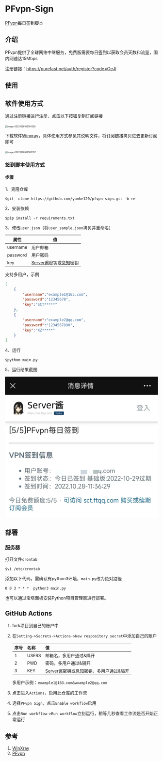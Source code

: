 # PFvpn-Sign

[PFvpn](https://purefast.net/)每日签到脚本

## 介绍

PFvpn提供了全球网络中继服务，免费版需要每日签到以获取会员天数和流量，国内网速达15Mbps

注册链接：https://purefast.net/auth/register?code=OeJl

## 使用

## 软件使用方式

通过注册[链接](https://purefast.net/auth/register?code=OeJl)进行注册，点击以下按钮复制订阅链接

<img src="figures/image-20221026182104326.png" alt="image-20221026182104326" style="zoom: 50%;" />

下载软件[Winxray](https://github.com/TheMRLL/WinXray.git)，具体使用方式参见其说明文件，将订阅链接拷贝进去更新订阅即可

<img src="figures/image-20221026182500357.png" alt="image-20221026182500357" style="zoom:50%;" />

### 签到脚本使用方式

#### 步骤

1、克隆仓库

```
$git  clone https://github.com/yunke120/pfvpn-sign.git -b re
```

2、安装依赖

```
$pip install -r requirements.txt
```

3、修改`user.json`（将`user_sample.json`拷贝并重命名）

| 属性     | 值                                                           |
| -------- | ------------------------------------------------------------ |
| username | 用户邮箱                                                     |
| password | 用户密码                                                     |
| key      | [Server酱](https://sct.ftqq.com/)密钥或[息知](https://xz.qqoq.net/#/index)密钥 |

支持多用户，示例

```json
[
    {
        "username":"example1@163.com",
        "password":"12345678",
        "key":"SCT*****"
    },
    {
        "username":"example2@qq.com",
        "password":"1234567890",
        "key":"XZ*****"
    }
]
```



4、运行

```
$python main.py
```

5、运行结果截图

<img src="figures/image-20221028120722114.png" alt="image-20221028120722114" style="zoom:50%;" />

## 部署

### 服务器

打开文件`crontab`

```
$vi /etc/crontab
```

添加以下代码，需确认有python3环境，`main.py`改为绝对路径

```
0 0 3 * * *  python3 main.py
```

也可以通过宝塔面板安装Python项目管理器进行部署。

## GitHub Actions

1. fork项目到自己的账户中

2. 在`Setting->Secrets->Actions->New respository secret`中添加自己的账户

   | 序号 | 名称  | 值                                                           |
   | ---- | ----- | ------------------------------------------------------------ |
   | 1    | USERS | 邮箱名，多用户通过&隔开                                      |
   | 2    | PWD   | 密码，多用户通过&隔开                                        |
   | 3    | KEY   | [Server酱](https://sct.ftqq.com/)密钥或[息知](https://xz.qqoq.net/#/index)密钥，多用户通过&隔开 |

   多用户示例：`example1@163.com&wxample2@qq.com`

3. 点击进入`Actions`，启用此仓库的工作流

4. 选择`PFvpn Sign`，点击`Enable workflow`启用

5. 点击`Run workflow->Run workflow`立刻运行，稍等几秒查看工作流是否开始正常运行

## 参考

1. [WinXray](https://github.com/TheMRLL/WinXray)
2. [PFvpn](https://purefast.net/)

